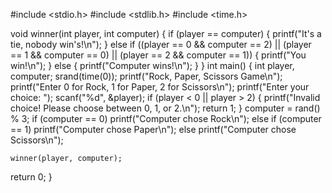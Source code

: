 #include <stdio.h>
#include <stdlib.h>
#include <time.h>

void winner(int player, int computer) {
    if (player == computer) {
        printf("It's a tie, nobody win's!\n");
    } else if ((player == 0 && computer == 2) || 
               (player == 1 && computer == 0) || 
               (player == 2 && computer == 1)) {
        printf("You win!\n");
    } else {
        printf("Computer wins!\n");
    }
}
int main() {
    int player, computer;
    srand(time(0));
    printf("Rock, Paper, Scissors Game\n");
    printf("Enter 0 for Rock, 1 for Paper, 2 for Scissors\n");
    printf("Enter your choice: ");
    scanf("%d", &player);
    if (player < 0 || player > 2) {
        printf("Invalid choice! Please choose between 0, 1, or 2.\n");
        return 1;
    }
    computer = rand() % 3;
    if (computer == 0)
        printf("Computer chose Rock\n");
    else if (computer == 1)
        printf("Computer chose Paper\n");
    else
        printf("Computer chose Scissors\n");

    winner(player, computer);
  return 0;
}
